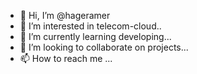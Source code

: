 - 👋 Hi, I’m @hageramer
- 👀 I’m interested in telecom-cloud..
- 🌱 I’m currently learning developing...
- 💞️ I’m looking to collaborate on projects...
- 📫 How to reach me ...

<!---
hageramer/hageramer is a ✨ special ✨ repository because its `README.md` (this file) appears on your GitHub profile.
You can click the Preview link to take a look at your changes.
--->
